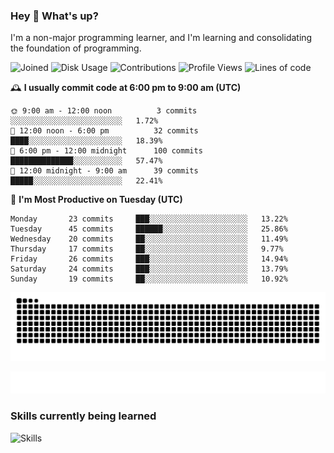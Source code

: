 ### Hey :wave: What's up?

I'm a non-major programming learner, and I'm learning and consolidating the foundation of programming.

<!--START_SECTION:waka-->
![Joined](http://img.shields.io/badge/Joined-9%20years%20ago-6D67E4?style=flat&labelColor=453C67)
![Disk Usage](http://img.shields.io/badge/Github%27s%20Storage-603.6%20MB-FD841F?style=flat&labelColor=E14D2A)
![Contributions](http://img.shields.io/badge/Contributions%20in%202025-115-7DCE13?style=flat&labelColor=2B7A0B)
![Profile Views](http://img.shields.io/badge/Profile%20Views-0-3AB4F2?style=flat&labelColor=0078AA)
![Lines of code](https://img.shields.io/badge/Lines%20of%20code-2%20Million%20Lines%20of%20code-FF8B8B?style=flat&labelColor=EB4747)

🕰️ **I usually commit code at 6:00 pm to 9:00 am (UTC)** 

```text
🌞 9:00 am - 12:00 noon          3 commits      ░░░░░░░░░░░░░░░░░░░░░░░░░   1.72% 
🌆 12:00 noon - 6:00 pm          32 commits     ████░░░░░░░░░░░░░░░░░░░░░   18.39% 
🌃 6:00 pm - 12:00 midnight      100 commits    ██████████████░░░░░░░░░░░   57.47% 
🌙 12:00 midnight - 9:00 am      39 commits     █████░░░░░░░░░░░░░░░░░░░░   22.41%
```
📅 **I'm Most Productive on Tuesday (UTC)** 

```text
Monday       23 commits     ███░░░░░░░░░░░░░░░░░░░░░░   13.22% 
Tuesday      45 commits     ██████░░░░░░░░░░░░░░░░░░░   25.86% 
Wednesday    20 commits     ██░░░░░░░░░░░░░░░░░░░░░░░   11.49% 
Thursday     17 commits     ██░░░░░░░░░░░░░░░░░░░░░░░   9.77% 
Friday       26 commits     ███░░░░░░░░░░░░░░░░░░░░░░   14.94% 
Saturday     24 commits     ███░░░░░░░░░░░░░░░░░░░░░░   13.79% 
Sunday       19 commits     ██░░░░░░░░░░░░░░░░░░░░░░░   10.92%
```

<!--END_SECTION:waka-->

![Snake animation](https://raw.githubusercontent.com/dirname/dirname/output/snake.svg)

![metrics](github-metrics.svg)

### Skills currently being learned

![Skills](https://skillicons.dev/icons?i=linux,rust,go,solidity,typescript,bash,git,postgres,mysql,redis,mongo,docker,kubernetes,grafana,prometheus)
